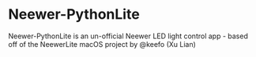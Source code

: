 # Neewer-PythonLite
 Neewer-PythonLite is an un-official Neewer LED light control app - based off of the NeewerLite macOS project by @keefo (Xu Lian)